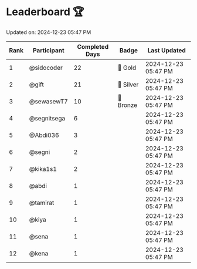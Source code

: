 # Leaderboard 🏆

Updated on: 2024-12-23 05:47 PM

| Rank | Participant       | Completed Days | Badge      | Last Updated         |
|------|-------------------|----------------|------------|----------------------|
| 1    | @sidocoder        | 22             | 🏅 Gold     | 2024-12-23 05:47 PM |
| 2    | @gift             | 21             | 🥈 Silver   | 2024-12-23 05:47 PM |
| 3    | @sewasewT7        | 10             | 🥉 Bronze   | 2024-12-23 05:47 PM |
| 4    | @segnitsega       | 6              |            | 2024-12-23 05:47 PM |
| 5    | @Abdi036          | 3              |            | 2024-12-23 05:47 PM |
| 6    | @segni            | 2              |            | 2024-12-23 05:47 PM |
| 7    | @kika1s1          | 2              |            | 2024-12-23 05:47 PM |
| 8    | @abdi             | 1              |            | 2024-12-23 05:47 PM |
| 9    | @tamirat          | 1              |            | 2024-12-23 05:47 PM |
| 10   | @kiya             | 1              |            | 2024-12-23 05:47 PM |
| 11   | @sena             | 1              |            | 2024-12-23 05:47 PM |
| 12   | @kena             | 1              |            | 2024-12-23 05:47 PM |
